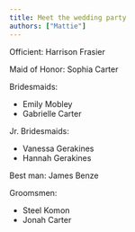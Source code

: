 ```yaml
---
title: Meet the wedding party
authors: ["Mattie"]
---
```


Officient: Harrison Frasier

Maid of Honor:  Sophia Carter

Bridesmaids:
* Emily Mobley
* Gabrielle Carter

Jr. Bridesmaids:
* Vanessa Gerakines
* Hannah Gerakines

Best man: James Benze

Groomsmen:
* Steel Komon
* Jonah Carter
